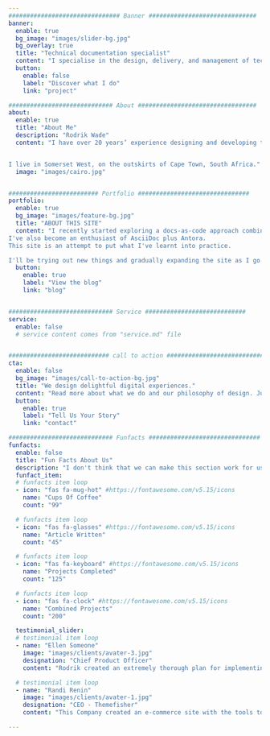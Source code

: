 ```yaml
---
############################### Banner ##############################
banner:
  enable: true
  bg_image: "images/slider-bg.jpg"
  bg_overlay: true
  title: "Technical documentation specialist"
  content: "I specialise in the design, delivery, and management of technical documentation."
  button:
    enable: false
    label: "Discover what I do"
    link: "project"

############################# About #################################
about:
  enable: true
  title: "About Me"
  description: "Rodrik Wade"
  content: "I have over 20 years’ experience designing and developing training and product documentation, as well as managing training and documentation teams. A particular interest is the technologies used to create and deliver online and print documentation.


I live in Somerset West, on the outskirts of Cape Town, South Africa."
  image: "images/cairo.jpg"


######################### Portfolio ###############################
portfolio:
  enable: true
  bg_image: "images/feature-bg.jpg"
  title: "ABOUT THIS SITE"
  content: "I recently started exploring a docs-as-code approach combined with use of a Jamstack architecture to deliver online documentation. 
I've also become an enthusiast of AsciiDoc plus Antora.
This site is an attempt to put what I've learnt into practice.

I'll be trying out new things and gradually expanding the site as I go. Read what I've been doing on my blog"
  button:
    enable: true
    label: "View the blog"
    link: "blog"


############################# Service ############################
service:
  enable: false
  # service content comes from "service.md" file


############################ call to action ###########################
cta:
  enable: false
  bg_image: "images/call-to-action-bg.jpg"
  title: "We design delightful digital experiences."
  content: "Read more about what we do and our philosophy of design. Judge for yourself The work and results <br> we’ve achieved for other clients, and meet our highly experienced Team who just love to design."
  button:
    enable: true
    label: "Tell Us Your Story"
    link: "contact"

############################# Funfacts ###############################
funfacts:
  enable: false
  title: "Fun Facts About Us"
  description: "I don't think that we can make this section work for us, except possibly for the testimonials."
  funfact_item:
  # funfacts item loop
  - icon: "fas fa-mug-hot" #https://fontawesome.com/v5.15/icons
    name: "Cups Of Coffee"
    count: "99"

  # funfacts item loop
  - icon: "fas fa-glasses" #https://fontawesome.com/v5.15/icons
    name: "Article Written"
    count: "45"

  # funfacts item loop
  - icon: "fas fa-keyboard" #https://fontawesome.com/v5.15/icons
    name: "Projects Completed"
    count: "125"

  # funfacts item loop
  - icon: "fas fa-clock" #https://fontawesome.com/v5.15/icons
    name: "Combined Projects"
    count: "200"

  testimonial_slider:
  # testimonial item loop
  - name: "Ellen Someone"
    image: "images/clients/avater-3.jpg"
    designation: "Chief Product Officer"
    content: "Rodrik created an extremely thorough plan for implementing a document solution for us, which significantly exceeded our expectations. It has enabled us to quickly implement a multilingual online site for our products, both conventional applications and APIs."

  # testimonial item loop
  - name: "Randi Renin"
    image: "images/clients/avater-1.jpg"
    designation: "CEO - Themefisher"
    content: "This Company created an e-commerce site with the tools to make our business a success, with innovative ideas we feel that our site has unique elements that make us stand out from the crowd."

---
```

